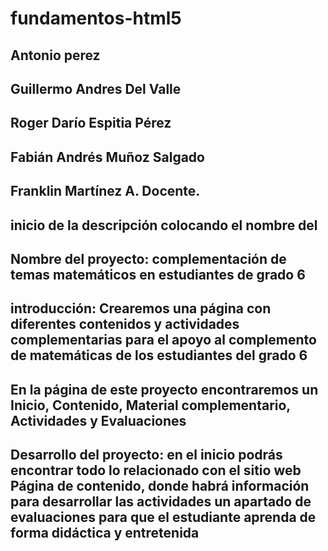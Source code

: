 # fundamentos-html5
## Antonio perez
## Guillermo Andres Del Valle
## Roger Darío Espitia Pérez
## Fabián Andrés Muñoz Salgado
## Franklin Martínez A. Docente.
## inicio de la descripción colocando el nombre del
## Nombre del proyecto: complementación de temas matemáticos en estudiantes de grado 6
## introducción: Crearemos una página con diferentes contenidos y actividades complementarias para el apoyo al complemento de matemáticas de los estudiantes del grado 6
## En la página de este proyecto encontraremos un Inicio, Contenido, Material complementario, Actividades y Evaluaciones 
## Desarrollo del proyecto: en el inicio podrás encontrar todo lo relacionado con el sitio web Página de contenido, donde habrá información para desarrollar las actividades un apartado de evaluaciones para que el estudiante aprenda de forma didáctica y entretenida
